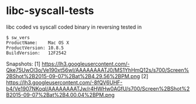 # libc-syscall-tests
libc coded vs syscall coded binary in reversing
tested in 
```
$ sw_vers
ProductName:	Mac OS X
ProductVersion:	10.8.5
BuildVersion:	12F2542
```

Snapshots:
[1] https://lh3.googleusercontent.com/-Qke75UwOl3o/Ve190xt56wI/AAAAAAAATJ0/MS1YhHmQ12s/s700/Screen%2BShot%2B2015-09-07%2Bat%2B4.29.56%2BPM.png
[2] https://lh3.googleusercontent.com/-8fQV6UHF-b4/Ve1907NKoqI/AAAAAAAATJw/r4HWHw0AGfU/s700/Screen%2BShot%2B2015-09-07%2Bat%2B4.00.04%2BPM.png
